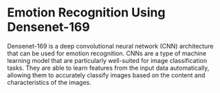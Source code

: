 # Emotion Recognition Using Densenet-169
Densenet-169 is a deep convolutional neural network (CNN) architecture that can be used for emotion recognition. CNNs are a type of machine learning model that are particularly well-suited for image classification tasks. They are able to learn features from the input data automatically, allowing them to accurately classify images based on the content and characteristics of the images.
